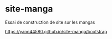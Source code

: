# site-manga
Essai de construction de site sur les mangas

https://yann44580.github.io/site-manga/bootstrap
